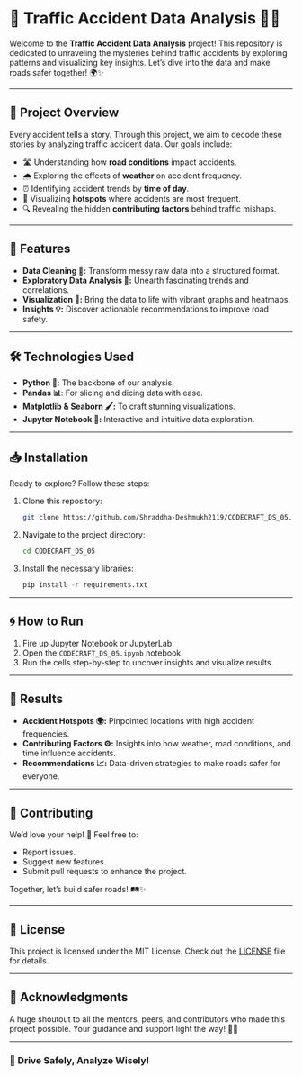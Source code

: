 # 🚦 Traffic Accident Data Analysis 🚗💥

Welcome to the **Traffic Accident Data Analysis** project! This repository is dedicated to unraveling the mysteries behind traffic accidents by exploring patterns and visualizing key insights. Let’s dive into the data and make roads safer together! 🌍✨

---

## 🌟 Project Overview

Every accident tells a story. Through this project, we aim to decode these stories by analyzing traffic accident data. Our goals include:

- 🛣️ Understanding how **road conditions** impact accidents.
- 🌧️ Exploring the effects of **weather** on accident frequency.
- ⏰ Identifying accident trends by **time of day**.
- 📍 Visualizing **hotspots** where accidents are most frequent.
- 🔍 Revealing the hidden **contributing factors** behind traffic mishaps.

---

## 🚀 Features

- **Data Cleaning 🧹:** Transform messy raw data into a structured format.
- **Exploratory Data Analysis 🔎:** Unearth fascinating trends and correlations.
- **Visualization 🎨:** Bring the data to life with vibrant graphs and heatmaps.
- **Insights 💡:** Discover actionable recommendations to improve road safety.

---

## 🛠️ Technologies Used

- **Python 🐍**: The backbone of our analysis.
- **Pandas 📊**: For slicing and dicing data with ease.
- **Matplotlib & Seaborn 🖌️:** To craft stunning visualizations.
- **Jupyter Notebook 📒:** Interactive and intuitive data exploration.

---

## 📥 Installation

Ready to explore? Follow these steps:

1. Clone this repository:

   ```bash
   git clone https://github.com/Shraddha-Deshmukh2119/CODECRAFT_DS_05.git
   ```

2. Navigate to the project directory:

   ```bash
   cd CODECRAFT_DS_05
   ```

3. Install the necessary libraries:

   ```bash
   pip install -r requirements.txt
   ```

---

## 🌀 How to Run

1. Fire up Jupyter Notebook or JupyterLab.
2. Open the `CODECRAFT_DS_05.ipynb` notebook.
3. Run the cells step-by-step to uncover insights and visualize results.

---

## 🎯 Results

- **Accident Hotspots 🌍:** Pinpointed locations with high accident frequencies.
- **Contributing Factors ⚙️:** Insights into how weather, road conditions, and time influence accidents.
- **Recommendations 📈:** Data-driven strategies to make roads safer for everyone.

---

## 🤝 Contributing

We’d love your help! 🫶 Feel free to:

- Report issues.
- Suggest new features.
- Submit pull requests to enhance the project.

Together, let’s build safer roads! 🛤️✨

---

## 📜 License

This project is licensed under the MIT License. Check out the [LICENSE](LICENSE) file for details.

---

## 🌟 Acknowledgments

A huge shoutout to all the mentors, peers, and contributors who made this project possible. Your guidance and support light the way! 🚦💖

---

### 🚗 Drive Safely, Analyze Wisely!
